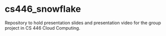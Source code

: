 # cs446_snowflake
Repository to hold presentation slides and presentation video for the group project in CS 446 Cloud Computing.

